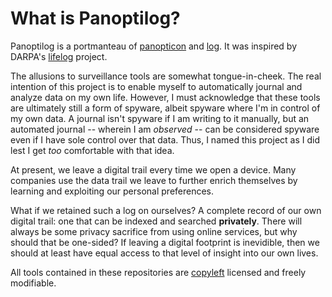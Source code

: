 # What is Panoptilog?

Panoptilog is a portmanteau of [panopticon](https://en.wikipedia.org/wiki/Panopticon)
and [log](https://en.wikipedia.org/wiki/Logging_(computing)). It was inspired
by DARPA's [lifelog](https://en.wikipedia.org/wiki/DARPA_LifeLog) project.

The allusions to surveillance tools are somewhat tongue-in-cheek. The real
intention of this project is to enable myself to automatically journal and
analyze data on my own life. However, I must acknowledge that these tools
are ultimately still a form of spyware, albeit spyware where I'm in control of
my own data. A journal isn't spyware if I am writing to it manually, but an
automated journal -- wherein I am *observed* -- can be considered spyware even
if I have sole control over that data. Thus, I named this project as I did
lest I get *too* comfortable with that idea.

At present, we leave a digital trail every time we open a device. Many
companies use the data trail we leave to further enrich themselves by learning
and exploiting our personal preferences.

What if we retained such a log on ourselves? A complete record of our own
digital trail: one that can be indexed and searched **privately**. There will
always be some privacy sacrifice from using online services, but why should
that be one-sided? If leaving a digital footprint is inevidible, then we
should at least have equal access to that level of insight into our own lives.

All tools contained in these repositories are [copyleft](https://en.wikipedia.org/wiki/Copyleft)
licensed and freely modifiable.
